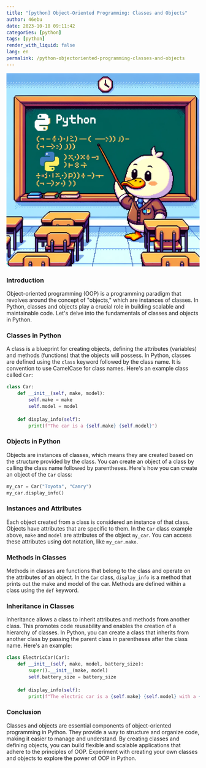 ```yaml
---
title: "[python] Object-Oriented Programming: Classes and Objects"
author: 46ebu
date: 2023-10-18 09:11:42 
categories: [python]
tags: [python]
render_with_liquid: false
lang: en
permalink: /python-objectoriented-programming-classes-and-objects
---
```


![Intro](/assets/img/post/python.png)
### Introduction
Object-oriented programming (OOP) is a programming paradigm that revolves around the concept of "objects," which are instances of classes. In Python, classes and objects play a crucial role in building scalable and maintainable code. Let's delve into the fundamentals of classes and objects in Python.

### Classes in Python
A class is a blueprint for creating objects, defining the attributes (variables) and methods (functions) that the objects will possess. In Python, classes are defined using the `class` keyword followed by the class name. It is convention to use CamelCase for class names. Here's an example class called `Car`:

```python
class Car:
    def __init__(self, make, model):
        self.make = make
        self.model = model
    
    def display_info(self):
        print(f"The car is a {self.make} {self.model}")
```

### Objects in Python
Objects are instances of classes, which means they are created based on the structure provided by the class. You can create an object of a class by calling the class name followed by parentheses. Here's how you can create an object of the `Car` class:

```python
my_car = Car("Toyota", "Camry")
my_car.display_info()
```

### Instances and Attributes
Each object created from a class is considered an instance of that class. Objects have attributes that are specific to them. In the `Car` class example above, `make` and `model` are attributes of the object `my_car`. You can access these attributes using dot notation, like `my_car.make`.

### Methods in Classes
Methods in classes are functions that belong to the class and operate on the attributes of an object. In the `Car` class, `display_info` is a method that prints out the make and model of the car. Methods are defined within a class using the `def` keyword.

### Inheritance in Classes
Inheritance allows a class to inherit attributes and methods from another class. This promotes code reusability and enables the creation of a hierarchy of classes. In Python, you can create a class that inherits from another class by passing the parent class in parentheses after the class name. Here's an example:

```python
class ElectricCar(Car):
    def __init__(self, make, model, battery_size):
        super().__init__(make, model)
        self.battery_size = battery_size
    
    def display_info(self):
        print(f"The electric car is a {self.make} {self.model} with a {self.battery_size}-kWh battery")
```

### Conclusion
Classes and objects are essential components of object-oriented programming in Python. They provide a way to structure and organize code, making it easier to manage and understand. By creating classes and defining objects, you can build flexible and scalable applications that adhere to the principles of OOP. Experiment with creating your own classes and objects to explore the power of OOP in Python.